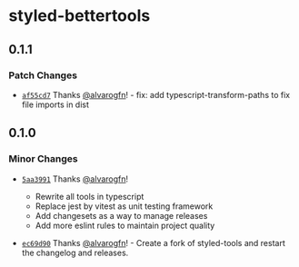 # styled-bettertools

## 0.1.1

### Patch Changes

- [`af55cd7`](https://github.com/alvarogfn/styled-bettertools/commit/af55cd70715ff4b3017bf03ff004123cbafc65e2) Thanks [@alvarogfn](https://github.com/alvarogfn)! - fix: add typescript-transform-paths to fix file imports in dist

## 0.1.0

### Minor Changes

- [`5aa3991`](https://github.com/alvarogfn/styled-bettertools/commit/5aa39913c4fefb6c45451a4ddb2b4dcc4b38ec49)
  Thanks [@alvarogfn](https://github.com/alvarogfn)!

  - Rewrite all tools in typescript
  - Replace jest by vitest as unit testing framework
  - Add changesets as a way to manage releases
  - Add more eslint rules to maintain project quality

- [`ec69d90`](https://github.com/alvarogfn/styled-bettertools/commit/ec69d9009b8064d5229f1d9d61f33729485d176f) Thanks [@alvarogfn](https://github.com/alvarogfn)! - Create a fork of styled-tools and restart the changelog and releases.
